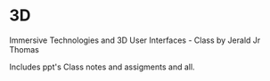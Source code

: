 # 3D
Immersive Technologies and 3D User Interfaces - Class by Jerald Jr Thomas

Includes ppt's Class notes and assigments and all.